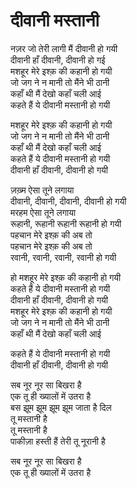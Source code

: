 # दीवानी मस्तानी

नज़र जो तेरी लागी मैं दीवानी हो गयी  
दीवानी हाँ दीवानी, दीवानी हो गई  
मशहूर मेरे इश्क़ की कहानी हो गयी  
जो जग ने न मानी तो मैंने भी ठानी  
कहाँ थी मैं देखो कहाँ चली आई  
कहते हैं ये दीवानी मस्तानी हो गयी  

मशहूर मेरे इश्क़ की कहानी हो गयी  
जो जग ने न मानी तो मैंने भी ठानी  
कहाँ थी मैं देखो कहाँ चली आई  
कहते हैं ये दीवानी मस्तानी हो गयी  
दीवानी हाँ दीवानी, दीवानी हो गयी  

ज़ख़्म ऐसा तूने लगाया  
दीवानी, दीवानी, दीवानी, दीवानी हो गयी  
मरहम ऐसा तूने लगाया  
रूहानी, रूहानी रूहानी रूहानी हो गयी  
पहचान मेरे इश्क़ की अब तो  
पहचान मेरे इश्क़ की अब तो  
रवानी, रवानी, रवानी, रवानी हो गयी  

हो मशहूर मेरे इश्क़ की कहानी हो गयी  
कहते हैं ये दीवानी मस्तानी हो गयी  
दीवानी हाँ दीवानी, दीवानी हो गयी  
मशहूर मेरे इश्क़ की कहानी हो गयी  
जो जग ने न मानी तो मैंने भी ठानी  
कहाँ थी मैं देखो कहाँ चली आई  

कहते हैं ये दीवानी मस्तानी हो गयी  
दीवानी हाँ दीवानी, दीवानी हो गयी  

सब नूर नूर सा बिखरा है  
एक तू ही ख्यालों में उतरा है  
बस झूम झूम झूम झूम जाता है दिल  
तू मस्तानी है  
तू मस्तानी है  
पाकीज़ा हस्ती हैं तेरी तू नूरानी है  

सब नूर नूर सा बिखरा है  
एक तू ही ख्यालों में उतरा है  
